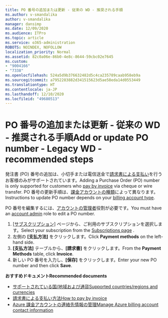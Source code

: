 ```yaml
---
title: PO 番号の追加または更新 - 従来の WD - 推奨される手順
ms.author: v-smandalika
author: v-smandalika
manager: dansimp
ms.date: 12/09/2020
ms.audience: ITPro
ms.topic: article
ms.service: o365-administration
ROBOTS: NOINDEX, NOFOLLOW
localization_priority: Normal
ms.assetid: 82c0a06e-86b0-4e8c-8644-59cbc02e7645
ms.custom:
- "9004166"
- "7338"
ms.openlocfilehash: 524a5d9b376632482d5c4ca235789caab958eb9a
ms.sourcegitcommit: a7952283882d341515623d5ae58eda14d0553449
ms.translationtype: HT
ms.contentlocale: ja-JP
ms.lasthandoff: 12/10/2020
ms.locfileid: "49680513"
---
```

# <a name="add-or-update-po-number---legacy-wd---recommended-steps"></a><span data-ttu-id="c13b4-102">PO 番号の追加または更新 - 従来の WD - 推奨される手順</span><span class="sxs-lookup"><span data-stu-id="c13b4-102">Add or update PO number - Legacy WD - recommended steps</span></span>

<span data-ttu-id="c13b4-103">発注書 (PO) 番号の追加は、小切手または電信送金で[請求書による支払い](https://docs.microsoft.com/azure/cost-management-billing/manage/pay-by-invoice)を行うお客様のみがサポートされています。</span><span class="sxs-lookup"><span data-stu-id="c13b4-103">Adding a Purchase Order (PO) number is only supported for customers who [pay by invoice](https://docs.microsoft.com/azure/cost-management-billing/manage/pay-by-invoice) via cheque or wire transfer.</span></span> <span data-ttu-id="c13b4-104">PO 番号の更新手順は、[課金アカウントの種類](https://docs.microsoft.com/azure/cost-management-billing/manage/view-all-accounts)によって異なります。</span><span class="sxs-lookup"><span data-stu-id="c13b4-104">Instructions to update PO number depends on your [billing account type](https://docs.microsoft.com/azure/cost-management-billing/manage/view-all-accounts).</span></span>

<span data-ttu-id="c13b4-105">PO 番号を編集するには、[アカウントの管理者](https://docs.microsoft.com/azure/role-based-access-control/rbac-and-directory-admin-roles)役割が必要です。</span><span class="sxs-lookup"><span data-stu-id="c13b4-105">You must have an [account admin](https://docs.microsoft.com/azure/role-based-access-control/rbac-and-directory-admin-roles) role to edit a PO number.</span></span>

1. <span data-ttu-id="c13b4-106">[[サブスクリプション]](https://ms.portal.azure.com/#blade/Microsoft_Azure_Billing/SubscriptionsBlade) ページから、ご利用のサブスクリプションを選択します。</span><span class="sxs-lookup"><span data-stu-id="c13b4-106">Select your subscription from the [Subscriptions page](https://ms.portal.azure.com/#blade/Microsoft_Azure_Billing/SubscriptionsBlade) .</span></span>
2. <span data-ttu-id="c13b4-107">左側の **[支払方法]** をクリックします。</span><span class="sxs-lookup"><span data-stu-id="c13b4-107">Click **Payment methods** on the left-hand side.</span></span>
3. <span data-ttu-id="c13b4-108">**[支払方法]** テーブルから、**[請求書]** をクリックします。</span><span class="sxs-lookup"><span data-stu-id="c13b4-108">From the **Payment Methods** table, click **Invoice**.</span></span> 
4. <span data-ttu-id="c13b4-109">新しい PO 番号を入力し、**[保存]** をクリックします。</span><span class="sxs-lookup"><span data-stu-id="c13b4-109">Enter your new PO number and then click **Save**.</span></span>

<span data-ttu-id="c13b4-110">**おすすめドキュメント**</span><span class="sxs-lookup"><span data-stu-id="c13b4-110">**Recommended documents**</span></span>

- [<span data-ttu-id="c13b4-111">サポートされている国/地域および通貨</span><span class="sxs-lookup"><span data-stu-id="c13b4-111">Supported countries/regions and currencies</span></span>](https://azure.microsoft.com/ja-JP/pricing/faq/) 
- [<span data-ttu-id="c13b4-112">請求書による支払い方法</span><span class="sxs-lookup"><span data-stu-id="c13b4-112">How to pay by invoice</span></span>](https://docs.microsoft.com/azure/cost-management-billing/manage/pay-by-invoice) 
- [<span data-ttu-id="c13b4-113">Azure 課金アカウントの連絡先情報の管理</span><span class="sxs-lookup"><span data-stu-id="c13b4-113">Manage Azure billing account contact information</span></span>](https://docs.microsoft.com/azure/cost-management-billing/manage/change-azure-account-profile)


